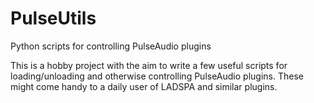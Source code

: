 # PulseUtils
Python scripts for controlling PulseAudio plugins

This is a hobby project with the aim to write a few useful scripts for loading/unloading and otherwise controlling PulseAudio plugins. These might come handy to a daily user of LADSPA and similar plugins.
